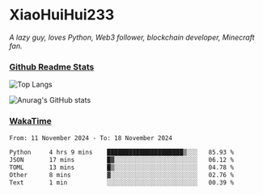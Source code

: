# XiaoHuiHui233

*A lazy guy, loves Python, Web3 follower, blockchain developer, Minecraft fan.*

### [Github Readme Stats](https://github.com/anuraghazra/github-readme-stats)

![Top Langs](https://github-readme-stats.vercel.app/api/top-langs/?username=XiaoHuiHui233&layout=compact&theme=github_dark)

![Anurag's GitHub stats](https://github-readme-stats.vercel.app/api?username=XiaoHuiHui233&show_icons=true&theme=github_dark)

### [WakaTime](https://wakatime.com)

<!--START_SECTION:waka-->

```txt
From: 11 November 2024 - To: 18 November 2024

Python     4 hrs 9 mins    █████████████████████▒░░░   85.93 %
JSON       17 mins         █▓░░░░░░░░░░░░░░░░░░░░░░░   06.12 %
TOML       13 mins         █▒░░░░░░░░░░░░░░░░░░░░░░░   04.78 %
Other      8 mins          ▓░░░░░░░░░░░░░░░░░░░░░░░░   02.76 %
Text       1 min           ░░░░░░░░░░░░░░░░░░░░░░░░░   00.39 %
```

<!--END_SECTION:waka-->
